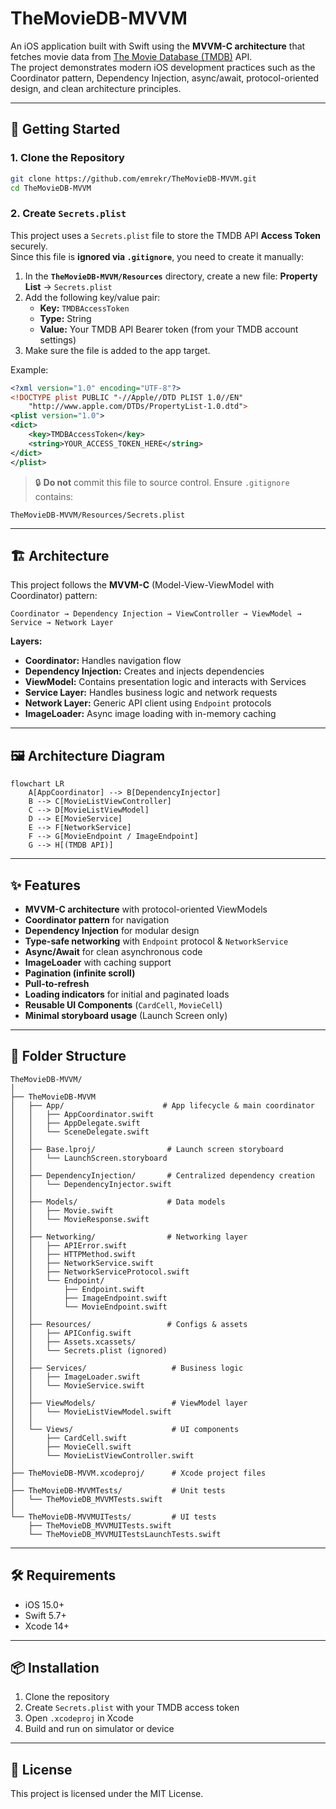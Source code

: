 # TheMovieDB-MVVM

An iOS application built with Swift using the **MVVM-C architecture** that fetches movie data from [The Movie Database (TMDB)](https://www.themoviedb.org/) API.  
The project demonstrates modern iOS development practices such as the Coordinator pattern, Dependency Injection, async/await, protocol-oriented design, and clean architecture principles.

---

## 🚀 Getting Started

### 1. Clone the Repository
```bash
git clone https://github.com/emrekr/TheMovieDB-MVVM.git
cd TheMovieDB-MVVM
```

### 2. Create `Secrets.plist`
This project uses a `Secrets.plist` file to store the TMDB API **Access Token** securely.  
Since this file is **ignored via `.gitignore`**, you need to create it manually:

1. In the **`TheMovieDB-MVVM/Resources`** directory, create a new file: **Property List** → `Secrets.plist`
2. Add the following key/value pair:
    - **Key:** `TMDBAccessToken`  
    - **Type:** String  
    - **Value:** Your TMDB API Bearer token (from your TMDB account settings)
3. Make sure the file is added to the app target.

Example:
```xml
<?xml version="1.0" encoding="UTF-8"?>
<!DOCTYPE plist PUBLIC "-//Apple//DTD PLIST 1.0//EN" 
    "http://www.apple.com/DTDs/PropertyList-1.0.dtd">
<plist version="1.0">
<dict>
    <key>TMDBAccessToken</key>
    <string>YOUR_ACCESS_TOKEN_HERE</string>
</dict>
</plist>
```

> 🔒 **Do not** commit this file to source control. Ensure `.gitignore` contains:
```
TheMovieDB-MVVM/Resources/Secrets.plist
```

---

## 🏗 Architecture

This project follows the **MVVM-C** (Model-View-ViewModel with Coordinator) pattern:

```
Coordinator → Dependency Injection → ViewController → ViewModel → Service → Network Layer
```

**Layers:**
- **Coordinator:** Handles navigation flow
- **Dependency Injection:** Creates and injects dependencies
- **ViewModel:** Contains presentation logic and interacts with Services
- **Service Layer:** Handles business logic and network requests
- **Network Layer:** Generic API client using `Endpoint` protocols
- **ImageLoader:** Async image loading with in-memory caching

---

## 🖼 Architecture Diagram

```mermaid
flowchart LR
    A[AppCoordinator] --> B[DependencyInjector]
    B --> C[MovieListViewController]
    C --> D[MovieListViewModel]
    D --> E[MovieService]
    E --> F[NetworkService]
    F --> G[MovieEndpoint / ImageEndpoint]
    G --> H[(TMDB API)]
```

---

## ✨ Features

- **MVVM-C architecture** with protocol-oriented ViewModels
- **Coordinator pattern** for navigation
- **Dependency Injection** for modular design
- **Type-safe networking** with `Endpoint` protocol & `NetworkService`
- **Async/Await** for clean asynchronous code
- **ImageLoader** with caching support
- **Pagination (infinite scroll)**
- **Pull-to-refresh**
- **Loading indicators** for initial and paginated loads
- **Reusable UI Components** (`CardCell`, `MovieCell`)
- **Minimal storyboard usage** (Launch Screen only)

---

## 📂 Folder Structure

```
TheMovieDB-MVVM/
│
├── TheMovieDB-MVVM
│   ├── App/                      # App lifecycle & main coordinator
│   │   ├── AppCoordinator.swift
│   │   ├── AppDelegate.swift
│   │   └── SceneDelegate.swift
│   │
│   ├── Base.lproj/                # Launch screen storyboard
│   │   └── LaunchScreen.storyboard
│   │
│   ├── DependencyInjection/       # Centralized dependency creation
│   │   └── DependencyInjector.swift
│   │
│   ├── Models/                    # Data models
│   │   ├── Movie.swift
│   │   └── MovieResponse.swift
│   │
│   ├── Networking/                # Networking layer
│   │   ├── APIError.swift
│   │   ├── HTTPMethod.swift
│   │   ├── NetworkService.swift
│   │   ├── NetworkServiceProtocol.swift
│   │   └── Endpoint/
│   │       ├── Endpoint.swift
│   │       ├── ImageEndpoint.swift
│   │       └── MovieEndpoint.swift
│   │
│   ├── Resources/                 # Configs & assets
│   │   ├── APIConfig.swift
│   │   ├── Assets.xcassets/
│   │   └── Secrets.plist (ignored)
│   │
│   ├── Services/                   # Business logic
│   │   ├── ImageLoader.swift
│   │   └── MovieService.swift
│   │
│   ├── ViewModels/                 # ViewModel layer
│   │   └── MovieListViewModel.swift
│   │
│   └── Views/                      # UI components
│       ├── CardCell.swift
│       ├── MovieCell.swift
│       └── MovieListViewController.swift
│
├── TheMovieDB-MVVM.xcodeproj/      # Xcode project files
│
├── TheMovieDB-MVVMTests/           # Unit tests
│   └── TheMovieDB_MVVMTests.swift
│
└── TheMovieDB-MVVMUITests/         # UI tests
    ├── TheMovieDB_MVVMUITests.swift
    └── TheMovieDB_MVVMUITestsLaunchTests.swift
```

---

## 🛠 Requirements

- iOS 15.0+
- Swift 5.7+
- Xcode 14+

---

## 📦 Installation

1. Clone the repository
2. Create `Secrets.plist` with your TMDB access token
3. Open `.xcodeproj` in Xcode
4. Build and run on simulator or device

---

## 📜 License

This project is licensed under the MIT License.

